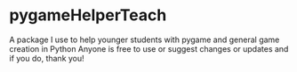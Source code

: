 # pygameHelperTeach
A package I use to help younger students with pygame and general game creation in Python
Anyone is free to use or suggest changes or updates and if you do, thank you!
